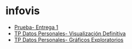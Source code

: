 # infovis
+ [Prueba- Entrega 1](https://github.com/lapauligonzalez/infovis/blob/main/entrega1.html)
+ [TP Datos Personales- Visualización Definitiva](https://github.com/lapauligonzalez/infovis/blob/main/Visualizacion_final_TP.html)
+ [TP Datos Personales- Gráficos Exploratorios](https://github.com/lapauligonzalez/infovis/blob/main/Visualizaci%C3%B3n_exploratoria_TP.html)
